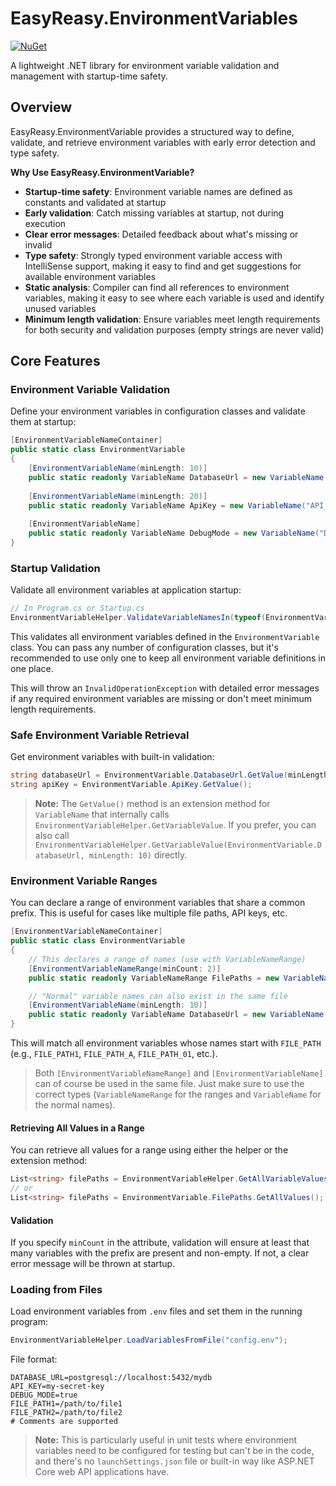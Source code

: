 # EasyReasy.EnvironmentVariables

[![NuGet](https://img.shields.io/badge/nuget-EasyReasy.EnvironmentVariables-blue.svg)](https://www.nuget.org/packages/EasyReasy.EnvironmentVariables)

A lightweight .NET library for environment variable validation and management with startup-time safety.

## Overview

EasyReasy.EnvironmentVariable provides a structured way to define, validate, and retrieve environment variables with early error detection and type safety.

**Why Use EasyReasy.EnvironmentVariable?**

- **Startup-time safety**: Environment variable names are defined as constants and validated at startup
- **Early validation**: Catch missing variables at startup, not during execution
- **Clear error messages**: Detailed feedback about what's missing or invalid
- **Type safety**: Strongly typed environment variable access with IntelliSense support, making it easy to find and get suggestions for available environment variables
- **Static analysis**: Compiler can find all references to environment variables, making it easy to see where each variable is used and identify unused variables
- **Minimum length validation**: Ensure variables meet length requirements for both security and validation purposes (empty strings are never valid)

## Core Features

### Environment Variable Validation

Define your environment variables in configuration classes and validate them at startup:

```csharp
[EnvironmentVariableNameContainer]
public static class EnvironmentVariable
{
    [EnvironmentVariableName(minLength: 10)]
    public static readonly VariableName DatabaseUrl = new VariableName("DATABASE_URL");
    
    [EnvironmentVariableName(minLength: 20)]
    public static readonly VariableName ApiKey = new VariableName("API_KEY");
    
    [EnvironmentVariableName]
    public static readonly VariableName DebugMode = new VariableName("DEBUG_MODE");
}
```

### Startup Validation

Validate all environment variables at application startup:

```csharp
// In Program.cs or Startup.cs
EnvironmentVariableHelper.ValidateVariableNamesIn(typeof(EnvironmentVariable));
```

This validates all environment variables defined in the `EnvironmentVariable` class. You can pass any number of configuration classes, but it's recommended to use only one to keep all environment variable definitions in one place.

This will throw an `InvalidOperationException` with detailed error messages if any required environment variables are missing or don't meet minimum length requirements.

### Safe Environment Variable Retrieval

Get environment variables with built-in validation:

```csharp
string databaseUrl = EnvironmentVariable.DatabaseUrl.GetValue(minLength: 10);
string apiKey = EnvironmentVariable.ApiKey.GetValue();
```

> **Note:** The `GetValue()` method is an extension method for `VariableName` that internally calls `EnvironmentVariableHelper.GetVariableValue`. If you prefer, you can also call `EnvironmentVariableHelper.GetVariableValue(EnvironmentVariable.DatabaseUrl, minLength: 10)` directly.

### Environment Variable Ranges

You can declare a range of environment variables that share a common prefix. This is useful for cases like multiple file paths, API keys, etc.

```csharp
[EnvironmentVariableNameContainer]
public static class EnvironmentVariable
{
    // This declares a range of names (use with VariableNameRange)
    [EnvironmentVariableNameRange(minCount: 2)]
    public static readonly VariableNameRange FilePaths = new VariableNameRange("FILE_PATH");

    // "Normal" variable names can also exist in the same file
    [EnvironmentVariableName(minLength: 10)]
    public static readonly VariableName DatabaseUrl = new VariableName("DATABASE_URL");
}
```

This will match all environment variables whose names start with `FILE_PATH` (e.g., `FILE_PATH1`, `FILE_PATH_A`, `FILE_PATH_01`, etc.).

> Both `[EnvironmentVariableNameRange]` and `[EnvironmentVariableName]` can of course be used in the same file. Just make sure to use the correct types (`VariableNameRange` for the ranges and `VariableName` for the normal names).

#### Retrieving All Values in a Range

You can retrieve all values for a range using either the helper or the extension method:

```csharp
List<string> filePaths = EnvironmentVariableHelper.GetAllVariableValuesInRange(EnvironmentVariable.FilePaths);
// or
List<string> filePaths = EnvironmentVariable.FilePaths.GetAllValues();
```

#### Validation

If you specify `minCount` in the attribute, validation will ensure at least that many variables with the prefix are present and non-empty. If not, a clear error message will be thrown at startup.

### Loading from Files

Load environment variables from `.env` files and set them in the running program:

```csharp
EnvironmentVariableHelper.LoadVariablesFromFile("config.env");
```

File format:
```
DATABASE_URL=postgresql://localhost:5432/mydb
API_KEY=my-secret-key
DEBUG_MODE=true
FILE_PATH1=/path/to/file1
FILE_PATH2=/path/to/file2
# Comments are supported
```

> **Note:** This is particularly useful in unit tests where environment variables need to be configured for testing but can't be in the code, and there's no `launchSettings.json` file or built-in way like ASP.NET Core web API applications have.